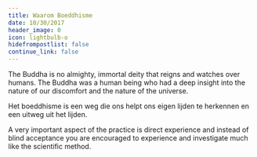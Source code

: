```yaml
---
title: Waarom Boeddhisme
date: 10/30/2017
header_image: 0
icon: lightbulb-o
hidefrompostlist: false
continue_link: false
---
```


The Buddha is no almighty, immortal deity that reigns and watches over humans. The Buddha was a human being who had a deep insight into the nature of our discomfort and the nature of the universe.

Het boeddhisme is een weg die ons helpt ons eigen lijden te herkennen en een uitweg uit het lijden.

A very important aspect of the practice is direct experience and instead of blind acceptance you are encouraged to experience and investigate much like the scientific method.